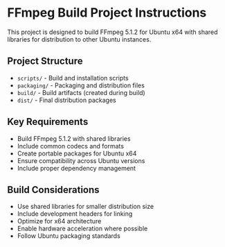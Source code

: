 <!-- Use this file to provide workspace-specific custom instructions to Copilot. For more details, visit https://code.visualstudio.com/docs/copilot/copilot-customization#_use-a-githubcopilotinstructionsmd-file -->

# FFmpeg Build Project Instructions

This project is designed to build FFmpeg 5.1.2 for Ubuntu x64 with shared libraries for distribution to other Ubuntu instances.

## Project Structure
- `scripts/` - Build and installation scripts
- `packaging/` - Packaging and distribution files
- `build/` - Build artifacts (created during build)
- `dist/` - Final distribution packages

## Key Requirements
- Build FFmpeg 5.1.2 with shared libraries
- Include common codecs and formats
- Create portable packages for Ubuntu x64
- Ensure compatibility across Ubuntu versions
- Include proper dependency management

## Build Considerations
- Use shared libraries for smaller distribution size
- Include development headers for linking
- Optimize for x64 architecture
- Enable hardware acceleration where possible
- Follow Ubuntu packaging standards

